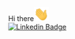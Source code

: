 Hi there<img src="https://raw.githubusercontent.com/ABSphreak/ABSphreak/master/gifs/Hi.gif" width="30px" />
<br>[![Linkedin Badge](https://img.shields.io/badge/-Guilherme%20Brasil-blue?style=flat-square&logo=Linkedin&logoColor=white&link=https://www.linkedin.com/in/guilherme-brasil-a88b84180/)](https://www.linkedin.com/in/guilherme-brasil-a88b84180/)

<!--
**brgui/brgui** is a ✨ _special_ ✨ repository because its `README.md` (this file) appears on your GitHub profile.

Here are some ideas to get you started:

- 🔭 I’m currently working on ...
- 🌱 I’m currently learning ...
- 👯 I’m looking to collaborate on ...
- 🤔 I’m looking for help with ...
- 💬 Ask me about ...
- 📫 How to reach me: ...
- 😄 Pronouns: ...
- ⚡ Fun fact: ...
-->
